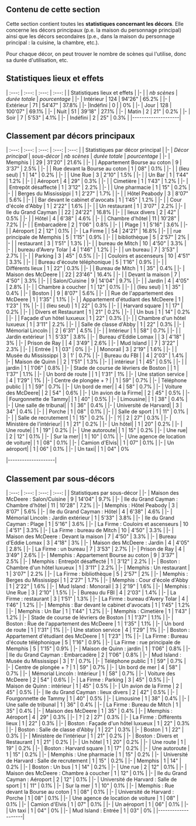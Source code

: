 ## Contenu de cette section

Cette section contient toutes les <strong>statistiques concernant les décors</strong>. Elle concerne les décors principaux (p.e. la maison du personnage principal) ainsi que les décors secondaires (p.e., dans la maison du personnage principal : la cuisine, la chambre, etc.).

Pour chaque décor, on peut trouver le nombre de scènes qui l'utilise, donc sa durée d'utilisation, etc.

## Statistiques lieux et effets

| :---: | :---: | :---: | :---: |
| Statistiques lieux et effets |
|-
| | <em>nb scènes</em> | <em>durée totale</em> | <em>pourcentage</em> |
|-
| Intérieur | 124 | 94'26" | 65.2% |
|-
| Extérieur | 71 | 54'47" | 37.8% |
|-
|Indéfini | 0 |  | 0% |
|-
| Jour | 128 | 100'07" | 69.1% |
|-
| Nuit | 51 | 39'18" | 27.1% |
|-
| Matin | 2 | 21" | 0.2% |
|-
| Soir | 7 | 5'53" | 4.1% |
|-
| Indéfini | 2 | 25" | 0.3% |
|--------------------|

## Classement par décors principaux

| :---: | :---: | :---: | :---: | :---: |
| Statistiques par décor principal |
|-
| <em>Décor principal</em> | <em>sous-décor</em> | <em>nb scènes</em> | <em>durée totale</em> | <em>pourcentage</em> |
|-
| Memphis | | 29 | 31'20" | 21.6% |
|-
|  | Appartement Bourse au coton | 9 | 3'37" | 2.5% |
|-
|  | Rue devant la Bourse au coton | 1 | 08" | 0.1% |
|-
|  | (lieu seul) | 1 | 14" | 0.2% |
|-
|  | Une Rue | 3 | 2'10" | 1.5% |
|-
|  | Un Bar | 1 | 1'44" | 1.2% |
|-
|  | Aéroport | 4 | 29" | 0.3% |
|-
|  | Cimetière | 1 | 1'43" | 1.2% |
|-
|  | Entrepôt désaffecté | 1 | 3'12" | 2.2% |
|-
|  | Une pharmacie | 1 | 15" | 0.2% |
|-
|  | Berges du Mississippi | 1 | 2'27" | 1.7% |
|-
|  | Hôtel Peabody | 3 | 8'07" | 5.6% |
|-
|  | Bar devant le cabinet d'avocats | 1 | 1'45" | 1.2% |
|-
|  | Cour d'école d'Abby | 1 | 2'22" | 1.6% |
|-
|  | Un restaurant | 1 | 3'07" | 2.2% |
|-
| Ile du Grand Cayman |  | 22 | 24'22" | 16.8% |
|-
|  | lieux divers | 2 | 42" | 0.5% |
|-
|  | Hôtel | 4 | 6'38" | 4.6% |
|-
|  | Chambre d'hôtel | 11 | 10'28" | 7.2% |
|-
|  | Embarcadère | 2 | 1'06" | 0.8% |
|-
|  | Plage | 1 | 5'16" | 3.6% |
|-
|  | Aéroport | 2 | 12" | 0.1% |
|-
| La Firme | | 54 | 24'21" | 16.8% |
|-
|  | rue principale de Memphis | 5 | 1'15" | 0.9% |
|-
|  | bibliothèque | 5 | 2'57" | 2% |
|-
|  | restaurant | 3 | 1'51" | 1.3% |
|-
|  | bureau de Mitch | 10 | 4'50" | 3.3% |
|-
|  | bureau d'Avery Tolar | 4 | 1'46" | 1.2% |
|-
|  | un bureau | 7 | 3'53" | 2.7% |
|-
|  | Parking | 3 | 45" | 0.5% |
|-
|  | Couloirs et ascenseurs | 10 | 4'51" | 3.3% |
|-
|  | Bureau d'écoute téléphonique | 5 | 1'16" | 0.9% |
|-
|  | Différents lieux | 1 | 22" | 0.3% |
|-
|  | Bureau de Mitch | 1 | 35" | 0.4% |
|-
| Maison des McDeere | | 22 | 23'46" | 16.4% |
|-
|  | Devant la maison | 7 | 4'50" | 3.3% |
|-
|  | Salon/Cuisine | 9 | 14'04" | 9.7% |
|-
|  | Jardin | 4 | 4'05" | 2.8% |
|-
|  | Chambre à coucher | 1 | 12" | 0.1% |
|-
|  | (lieu seul) | 1 | 35" | 0.4% |
|-
| Boston | | 9 | 8'07" | 5.6% |
|-
|  | Rue de l'appartement des McDeere | 1 | 1'35" | 1.1% |
|-
|  | Appartement d'étudiant des McDeere | 1 | 1'23" | 1% |
|-
|  | (lieu seul) | 1 | 22" | 0.3% |
|-
|  | Harvard square | 1 | 17" | 0.2% |
|-
|  | Divers et Restaurant | 1 | 21" | 0.2% |
|-
|  | Un bus | 1 | 14" | 0.2% |
|-
|  | Façade d'un hôtel luxueux | 1 | 22" | 0.3% |
|-
|  | Chambre d'un hôtel luxueux | 1 | 3'11" | 2.2% |
|-
|  | Salle de classe d'Abby | 1 | 22" | 0.3% |
|-
| Mémorial Lincoln | | 2 | 6'31" | 4.5% |
|-
|  | Intérieur | 1 | 58" | 0.7% |
|-
|  | Jardin extérieur | 1 | 5'33" | 3.8% |
|-
| Bureau d'Eddie Lomax | | 3 | 4'18" | 3% |
|-
| Prison de Ray |  | 4 | 3'49" | 2.6% |
|-
| Mud Island |  | 7 | 3'22" | 2.3% |
|-
|  | Entrée | 1 | 03" | 0% |
|-
|  | Monorail | 3 | 2'19" | 1.6% |
|-
|  | Musée du Mississippi | 3 | 1' | 0.7% |
|-
| Bureau du FBI | | 4 | 2'03" | 1.4% |
|-
| Maison de Quinn | | 2 | 1'51" | 1.3% |
|-
|  | intérieur | 1 | 45" | 0.5% |
|-
|  | jardin | 1 | 1'06" | 0.8% |
|-
| Stade de course de lévriers de Boston | | 1 | 1'37" | 1.1% |
|-
| Un bord de route |  | 1 | 1'31" | 1% |
|-
| Une station service | | 4 | 1'29" | 1% |
|-
| Centre de plongée + ? | | 1 | 59" | 0.7% |
|-
| Téléphone public |  | 1 | 59" | 0.7% |
|-
| Un bord de mer|  | 4 | 58" | 0.7% |
|-
| Voiture des McDeere|   | 2 | 54" | 0.6% |
|-
| Un avion de la Firme|   | 2 | 45" | 0.5% |
|-
| Fourgonnette de Tammy|   | 1 | 40" | 0.5% |
|-
| Limousine|   | 1 | 38" | 0.4% |
|-
| Une salle de tribunal|   | 1 | 36" | 0.4% |
|-
| Université de Harvard|   | 3 | 34" | 0.4% |
|-
|   | Porche | 1 | 08" | 0.1% |
|-
|   | Salle de sport | 1 | 11" | 0.1% |
|-
|   | Salle de recrutement | 1 | 15" | 0.2% |
|-
| ?|   | 2 | 27" | 0.3% |
|-
| Ministère de l'intérieur|   | 1 | 21" | 0.2% |
|-
| Un hôtel|   | 1 | 20" | 0.2% |
|-
| Une route|   | 1 | 19" | 0.2% |
|-
| Une autoroute|   | 1 | 15" | 0.2% |
|-
| Une rue|   | 2 | 12" | 0.1% |
|-
| Sur la mer|   | 1 | 10" | 0.1% |
|-
| Une agence de location de voiture|   | 1 | 08" | 0.1% |
|-
| Camion d'Elvis|   | 1 | 07" | 0.1% |
|-
| Un aéroport|   | 1 | 06" | 0.1% |
|-
| Un taxi|   | 1 | 04" | 0%

|--------------------|

## Classement par sous-décors

| :---: | :---: | :---: | :---: |
| Statistiques par sous-décor |
|-
| Maison des McDeere : Salon/Cuisine | 9  | 14'04" | 9.7% |
|-
| Ile du Grand Cayman : Chambre d'hôtel | 11  | 10'28" | 7.2% |
|-
| Memphis : Hôtel Peabody | 3  | 8'07" | 5.6% |
|-
| Ile du Grand Cayman : Hôtel | 4  | 6'38" | 4.6% |
|-
| Mémorial Lincoln : Jardin extérieur | 1  | 5'33" | 3.8% |
|-
| Ile du Grand Cayman : Plage | 1  | 5'16" | 3.6% |
|-
| La Firme : Couloirs et ascenseurs | 10  | 4'51" | 3.3% |
|-
| La Firme : bureau de Mitch | 10  | 4'50" | 3.3% |
|-
| Maison des McDeere : Devant la maison | 7  | 4'50" | 3.3% |
|-
| Bureau d'Eddie Lomax | 3  | 4'18" | 3% |
|-
| Maison des McDeere : Jardin | 4  | 4'05" | 2.8% |
|-
| La Firme : un bureau | 7  | 3'53" | 2.7% |
|-
| Prison de Ray | 4  | 3'49" | 2.6% |
|-
| Memphis : Appartement Bourse au coton | 9  | 3'37" | 2.5% |
|-
| Memphis : Entrepôt désaffecté | 1  | 3'12" | 2.2% |
|-
| Boston : Chambre d'un hôtel luxueux | 1  | 3'11" | 2.2% |
|-
| Memphis : Un restaurant | 1  | 3'07" | 2.2% |
|-
| La Firme : bibliothèque | 5  | 2'57" | 2% |
|-
| Memphis : Berges du Mississippi | 1  | 2'27" | 1.7% |
|-
| Memphis : Cour d'école d'Abby | 1  | 2'22" | 1.6% |
|-
| Mud Island : Monorail | 3  | 2'19" | 1.6% |
|-
| Memphis : Une Rue | 3  | 2'10" | 1.5% |
|-
| Bureau du FBI | 4  | 2'03" | 1.4% |
|-
| La Firme : restaurant | 3  | 1'51" | 1.3% |
|-
| La Firme : bureau d'Avery Tolar | 4  | 1'46" | 1.2% |
|-
| Memphis : Bar devant le cabinet d'avocats | 1  | 1'45" | 1.2% |
|-
| Memphis : Un Bar | 1  | 1'44" | 1.2% |
|-
| Memphis : Cimetière | 1  | 1'43" | 1.2% |
|-
| Stade de course de lévriers de Boston | 1  | 1'37" | 1.1% |
|-
| Boston : Rue de l'appartement des McDeere | 1  | 1'35" | 1.1% |
|-
| Un bord de route | 1  | 1'31" | 1% |
|-
| Une station service | 4  | 1'29" | 1% |
|-
| Boston : Appartement d'étudiant des McDeere | 1  | 1'23" | 1% |
|-
| La Firme : Bureau d'écoute téléphonique | 5  | 1'16" | 0.9% |
|-
| La Firme : rue principale de Memphis | 5  | 1'15" | 0.9% |
|-
| Maison de Quinn : jardin | 1  | 1'06" | 0.8% |
|-
| Ile du Grand Cayman : Embarcadère | 2  | 1'06" | 0.8% |
|-
| Mud Island : Musée du Mississippi | 3  | 1' | 0.7% |
|-
| Téléphone public | 1  | 59" | 0.7% |
|-
| Centre de plongée + ? | 1  | 59" | 0.7% |
|-
| Un bord de mer | 4  | 58" | 0.7% |
|-
| Mémorial Lincoln : Intérieur | 1  | 58" | 0.7% |
|-
| Voiture des McDeere | 2  | 54" | 0.6% |
|-
| La Firme : Parking | 3  | 45" | 0.5% |
|-
| Maison de Quinn : intérieur | 1  | 45" | 0.5% |
|-
| Un avion de la Firme | 2  | 45" | 0.5% |
|-
| Ile du Grand Cayman : lieux divers | 2  | 42" | 0.5% |
|-
| Fourgonnette de Tammy | 1  | 40" | 0.5% |
|-
| Limousine | 1  | 38" | 0.4% |
|-
| Une salle de tribunal | 1  | 36" | 0.4% |
|-
| La Firme : Bureau de Mitch | 1  | 35" | 0.4% |
|-
| Maison des McDeere | 1  | 35" | 0.4% |
|-
| Memphis : Aéroport | 4  | 29" | 0.3% |
|-
| ? | 2  | 27" | 0.3% |
|-
| La Firme : Différents lieux | 1  | 22" | 0.3% |
|-
| Boston : Façade d'un hôtel luxueux | 1  | 22" | 0.3% |
|-
| Boston : Salle de classe d'Abby | 1  | 22" | 0.3% |
|-
| Boston | 1  | 22" | 0.3% |
|-
| Ministère de l'intérieur | 1  | 21" | 0.2% |
|-
| Boston : Divers et Restaurant | 1  | 21" | 0.2% |
|-
| Un hôtel | 1  | 20" | 0.2% |
|-
| Une route | 1  | 19" | 0.2% |
|-
| Boston : Harvard square | 1  | 17" | 0.2% |
|-
| Une autoroute | 1  | 15" | 0.2% |
|-
| Memphis : Une pharmacie | 1  | 15" | 0.2% |
|-
| Université de Harvard : Salle de recrutement | 1  | 15" | 0.2% |
|-
| Memphis | 1  | 14" | 0.2% |
|-
| Boston : Un bus | 1  | 14" | 0.2% |
|-
| Une rue | 2  | 12" | 0.1% |
|-
| Maison des McDeere : Chambre à coucher | 1  | 12" | 0.1% |
|-
| Ile du Grand Cayman : Aéroport | 2  | 12" | 0.1% |
|-
| Université de Harvard : Salle de sport | 1  | 11" | 0.1% |
|-
| Sur la mer | 1  | 10" | 0.1% |
|-
| Memphis : Rue devant la Bourse au coton | 1  | 08" | 0.1% |
|-
| Université de Harvard : Porche | 1  | 08" | 0.1% |
|-
| Une agence de location de voiture | 1  | 08" | 0.1% |
|-
| Camion d'Elvis | 1  | 07" | 0.1% |
|-
| Un aéroport | 1  | 06" | 0.1% |
|-
| Un taxi | 1  | 04" | 0% |
|-
| Mud Island : Entrée | 1  | 03" | 0% |
|--------------------|
